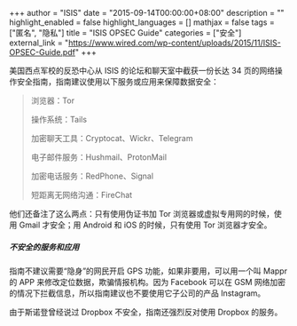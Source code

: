 +++
author = "ISIS"
date = "2015-09-14T00:00:00+08:00"
description = ""
highlight_enabled = false
highlight_languages = []
mathjax = false
tags = ["匿名", "隐私"]
title = "ISIS OPSEC Guide"
categories = ["安全"]
external_link = "https://www.wired.com/wp-content/uploads/2015/11/ISIS-OPSEC-Guide.pdf"
+++

美国西点军校的反恐中心从 ISIS 的论坛和聊天室中截获一份长达 34 页的网络操作安全指南，指南建议使用以下服务或应用来保障数据安全：

> 浏览器：Tor
>
> 操作系统：Tails
>
> 加密聊天工具：Cryptocat、Wickr、Telegram
>
> 电子邮件服务：Hushmail、ProtonMail
>
> 加密电话服务：RedPhone、Signal
>
> 短距离无网络沟通：FireChat

他们还备注了这么两点：只有使用伪证书加 Tor 浏览器或虚拟专用网的时候，使用 Gmail 才安全；用 Android 和 iOS 的时候，只有使用 Tor 浏览器才安全。

##### 不安全的服务和应用

指南不建议需要“隐身”的网民开启 GPS 功能，如果非要用，可以用一个叫 Mappr 的 APP 来修改定位数据，欺骗情报机构。因为 Facebook 可以在 GSM 网络加密的情况下拦截信息，所以指南建议也不要使用它子公司的产品 Instagram。

由于斯诺登曾经说过 Dropbox 不安全，指南还强烈反对使用 Dropbox 的服务。
